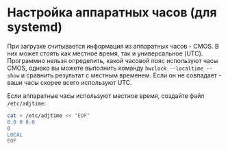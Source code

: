 # Настройка аппаратных часов (для systemd)

При загрузке считывается информация из аппаратных часов - CMOS. В них может стоять как местное время, так и универсальное (UTC).
Программно нельзя определить, какой часовой пояс используют часы CMOS, однако вы можете выполнить команду `hwclock --localtime --show` и сравнить результат с местным временем. Если он не совпадает - ваши часы скорее всего используют UTC.

Если аппаратные часы используют местное время, создайте файл `/etc/adjtime`:

```bash
cat > /etc/adjtime << "EOF"
0.0 0 0.0
0
LOCAL
EOF
```
